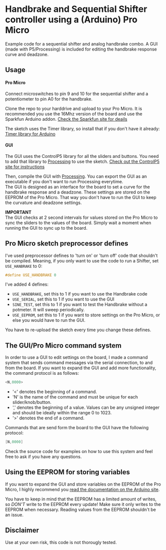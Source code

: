 # Handbrake and Sequential Shifter controller using a (Arduino) Pro Micro
Example code for a sequential shifter and analog handbrake combo. A GUI (made with P5/Processing) is included for editing the handbrake response curve and deadzone. 

## Usage
#### Pro Micro
Connect microswitches to pin 9 and 10 for the sequential shifter and a potentiometer to pin A0 for the handbrake.   

Clone the repo to your harddrive and upload to your Pro Micro. It is recommended you use the 16Mhz version of the board and use the Sparkfun Arduino addon. 
[Check the Sparkfun site for deails](https://learn.sparkfun.com/tutorials/pro-micro--fio-v3-hookup-guide)   

The sketch uses the Timer library, so install that if you don't have it already:
[Timer library for Arduino](https://playground.arduino.cc/code/timer)   

#### GUI
The GUI uses the ControlP5 library for all the sliders and buttons. You need to add that library to [Processing](https://processing.org/) to use the sketch. [Check out the ControlP5 site for instructions](http://www.sojamo.de/libraries/controlP5/)   

Then, compile the GUI with [Processing](https://processing.org/). You can export the GUI as an executable if you don't want to run Processing everytime.   
The GUI is designed as an interface for the board to set a curve for the handbrake response and a deadzone. These settings are stored on the EEPROM of the Pro Micro. That way you don't have to run the GUI to keep the curvature and deadzone settings.  

**IMPORTANT**  
The GUI checks at 2 second intervals for values stored on the Pro Micro to sync the sliders to the values of the board. Simply wait a moment when running the GUI to sync up to the board.   

## Pro Micro sketch preprocessor defines
I've used preprocessor defines to 'turn on' or 'turn off' code that shouldn't be compiled. Meaning, if you only want to use the code to run a Shifter, set `USE_HANBRAKE` to 0: 
```c++
#define USE_HANDBRAKE 0
```
   
I've added 4 defines:
- `USE_HANDBRAKE`, set this to 1 if you want to use the Handbrake code
- `USE_SERIAL`, set this to 1 if you want to use the GUI
- `SINE_TEST`, set this to 1 if you want to test the Handbrake without a potmeter. It will sweep periodically.
- `USE_EEPROM`, set this to 1 if you want to store settings on the Pro Micro, or else you would have to run the GUI.
   
You have to re-upload the sketch every time you change these defines.

## The GUI/Pro Micro command system
In order to use a GUI to edit settings on the board, I made a command system that sends command messages via the serial connection, to and from the board. If you want to expand the GUI and add more functionality, the command protocol is as follows:
```c++
<N,0000>
```
- '<' denotes the beginning of a command.  
- 'N' is the name of the command and must be unique for each slider/knob/button.  
- ',' denotes the beginning of a value. Values can be any unsigned integer and should be ideally within the range 0 to 1023.  
- '>' denotes the end of a command.   

Commands that are send form the board to the GUI have the following protocol:
```c++
[N,0000]
```
Check the source code for examples on how to use this system and feel free to ask if you have any questions.   

## Using the EEPROM for storing variables
If you want to expand the GUI and store variables on the EEPROM of the Pro Micro, I highly recommend you [read the documentation on the Arduino site](https://www.arduino.cc/en/Reference/EEPROM).   

You have to keep in mind that the EEPROM has a limited amount of writes, so *DON'T* write to the EEPROM every update! Make sure it only writes to the EEPROM when necessary. Reading values from the EEPROM shouldn't be an issue.    

## Disclaimer
Use at your own risk, this code is not thorougly tested.

